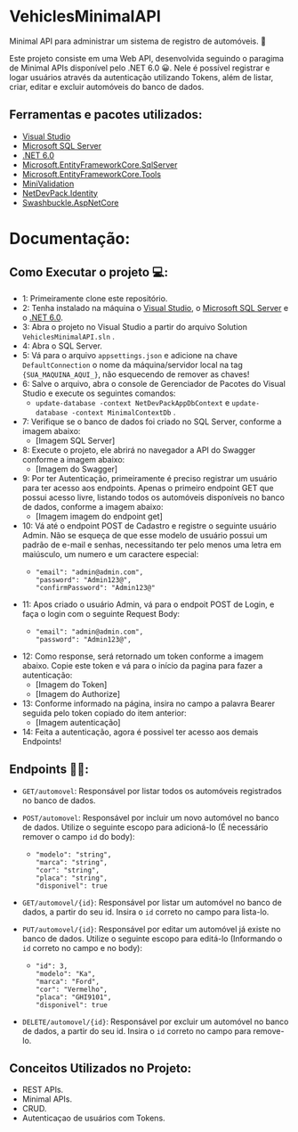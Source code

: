 # VehiclesMinimalAPI
Minimal API para administrar um sistema de registro de automóveis. :car:	

Este projeto consiste em uma Web API, desenvolvida seguindo o paragima de Minimal APIs disponível pelo .NET 6.0 :grinning:. Nele é possível registrar e logar usuários através da autenticação utilizando Tokens, além de listar, criar, editar e excluir automóveis do banco de dados.

## Ferramentas e pacotes utilizados:
- [Visual Studio](https://visualstudio.microsoft.com/pt-br/)
- [Microsoft SQL Server](https://www.microsoft.com/pt-br/sql-server/sql-server-2019)
- [.NET 6.0](https://dotnet.microsoft.com/pt-br/download)
- [Microsoft.EntityFrameworkCore.SqlServer](https://www.nuget.org/packages/Microsoft.EntityFrameworkCore.SqlServer/)
- [Microsoft.EntityFrameworkCore.Tools](https://www.nuget.org/packages/Microsoft.EntityFrameworkCore.Tools)
- [MiniValidation](https://www.nuget.org/packages/MiniValidation/0.8.0?_src=template)
- [NetDevPack.Identity](https://www.nuget.org/packages/NetDevPack.Identity/6.0.5?_src=template)
- [Swashbuckle.AspNetCore](https://www.nuget.org/packages/Swashbuckle.AspNetCore/6.5.0?_src=template)

# Documentação:
## Como Executar o projeto :computer::
- 1: Primeiramente clone este repositório.
- 2: Tenha instalado na máquina o [Visual Studio](https://visualstudio.microsoft.com/pt-br/), o [Microsoft SQL Server](https://www.microsoft.com/pt-br/sql-server/sql-server-2019) e o [.NET 6.0](https://dotnet.microsoft.com/pt-br/download).
- 3: Abra o projeto no Visual Studio a partir do arquivo Solution ```VehiclesMinimalAPI.sln``` .
- 4: Abra o SQL Server.
- 5: Vá para o arquivo ```appsettings.json``` e adicione na chave ```DefaultConnection``` o nome da máquina/servidor local na tag ```{SUA_MAQUINA_AQUI_}```, não esquecendo de remover as chaves!
- 6: Salve o arquivo, abra o console de Gerenciador de Pacotes do Visual Studio e execute os seguintes comandos:
  - ```update-database -context NetDevPackAppDbContext``` e ```update-database -context MinimalContextDb``` .
- 7: Verifique se o banco de dados foi criado no SQL Server, conforme a imagem abaixo:
  - [Imagem SQL Server]
- 8: Execute o projeto, ele abrirá no navegador a API do Swagger conforme a imagem abaixo:
  - [Imagem do Swagger]
- 9: Por ter Autenticação, primeiramente é preciso registrar um usuário para ter acesso aos endpoints. Apenas o primeiro endpoint  GET que possui acesso livre, listando todos os automóveis disponíveis no banco de dados, conforme a imagem abaixo:
  - [Imagem imagem do endpoint get]
- 10: Vá até o endpoint POST de Cadastro e registre o seguinte usuário Admin. Não se esqueça de que esse modelo de usuário possui um padrão de e-mail e senhas, necessitando ter pelo menos uma letra em maiúsculo, um numero e um caractere especial:
  - ```
    "email": "admin@admin.com",
    "password": "Admin123@",
    "confirmPassword": "Admin123@"
    ```
- 11: Apos criado o usuário Admin, vá para o endpoit POST de Login, e faça o login com o seguinte Request Body:
  - ```
    "email": "admin@admin.com",
    "password": "Admin123@",
    ```
- 12: Como response, será retornado um token conforme a imagem abaixo. Copie este token e vá para o início da pagina para fazer a autenticação:
  - [Imagem do Token]
  - [Imagem do Authorize]
- 13: Conforme informado na página, insira no campo a palavra Bearer seguida pelo token copiado do item anterior:
  - [Imagem autenticação]
- 14: Feita a autenticação, agora é possivel ter acesso aos demais Endpoints!

## Endpoints :man_technologist::
- ```GET/automovel```: Responsável por listar todos os automóveis registrados no banco de dados.

- ```POST/automovel```: Responsável por incluir um novo automóvel no banco de dados. Utilize o seguinte escopo para adicioná-lo (É necessário remover o campo ```id``` do body):
  - ```
    "modelo": "string",
    "marca": "string",
    "cor": "string",
    "placa": "string",
    "disponivel": true
    ```
- ```GET/automovel/{id}```: Responsável por listar um automóvel no banco de dados, a partir do seu id. Insira o ```id``` correto no campo para lista-lo.
- ```PUT/automovel/{id}```: Responsável por editar um automóvel já existe no banco de dados. Utilize o seguinte escopo para editá-lo (Informando o ```id``` correto no campo e no body):
  - ```
    "id": 3,
    "modelo": "Ka",
    "marca": "Ford",
    "cor": "Vermelho",
    "placa": "GHI9101",
    "disponivel": true
    ```
- ```DELETE/automovel/{id}```: Responsável por excluir um automóvel no banco de dados, a partir do seu id. Insira o ```id``` correto no campo para remove-lo.

## Conceitos Utilizados no Projeto:
- REST APIs.
- Minimal APIs.
- CRUD.
- Autenticaçao de usuários com Tokens. 
